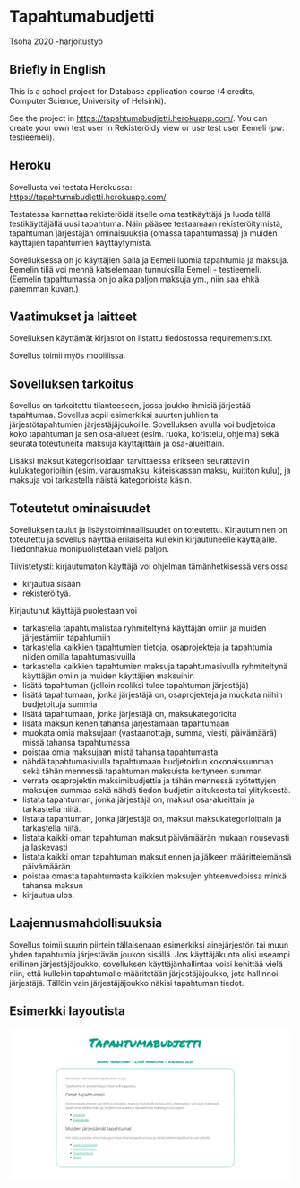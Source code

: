 # Tapahtumabudjetti
Tsoha 2020 -harjoitustyö

## Briefly in English

This is a school project for Database application course (4 credits, Computer Science, University of Helsinki).

See the project in https://tapahtumabudjetti.herokuapp.com/. You can create your own test user in Rekisteröidy view or use test user Eemeli (pw: testieemeli).

## Heroku
Sovellusta voi testata Herokussa: https://tapahtumabudjetti.herokuapp.com/.

Testatessa kannattaa rekisteröidä itselle oma testikäyttäjä ja luoda tällä testikäyttäjällä uusi tapahtuma.
Näin pääsee testaamaan rekisteröitymistä, tapahtuman järjestäjän ominaisuuksia (omassa tapahtumassa) ja muiden käyttäjien tapahtumien käyttäytymistä.

Sovelluksessa on jo käyttäjien Salla ja Eemeli luomia tapahtumia ja maksuja. Eemelin tiliä voi mennä katselemaan tunnuksilla Eemeli - testieemeli. 
(Eemelin tapahtumassa on jo aika paljon maksuja ym., niin saa ehkä paremman kuvan.)

## Vaatimukset ja laitteet

Sovelluksen käyttämät kirjastot on listattu tiedostossa requirements.txt.

Sovellus toimii myös mobiilissa.

## Sovelluksen tarkoitus
Sovellus on tarkoitettu tilanteeseen, jossa joukko ihmisiä järjestää tapahtumaa. Sovellus sopii esimerkiksi suurten juhlien tai järjestötapahtumien järjestäjäjoukoille.
Sovelluksen avulla voi budjetoida koko tapahtuman ja sen osa-alueet (esim. ruoka, koristelu, ohjelma) sekä seurata toteutuneita maksuja käyttäjittäin ja osa-alueittain.

Lisäksi maksut kategorisoidaan tarvittaessa erikseen seurattaviin kulukategorioihin (esim. varausmaksu, käteiskassan maksu, kuititon kulu), ja maksuja voi tarkastella näistä kategorioista käsin.

## Toteutetut ominaisuudet
Sovelluksen taulut ja lisäystoiminnallisuudet on toteutettu. Kirjautuminen on toteutettu ja sovellus näyttää erilaiselta kullekin kirjautuneelle käyttäjälle. Tiedonhakua monipuolistetaan vielä paljon.

Tiivistetysti: kirjautumaton käyttäjä voi ohjelman tämänhetkisessä versiossa
* kirjautua sisään
* rekisteröityä.

Kirjautunut käyttäjä puolestaan voi
* tarkastella tapahtumalistaa ryhmiteltynä käyttäjän omiin ja muiden järjestämiin tapahtumiin
* tarkastella kaikkien tapahtumien tietoja, osaprojekteja ja tapahtumia niiden omilla tapahtumasivuilla
* tarkastella kaikkien tapahtumien maksuja tapahtumasivulla ryhmiteltynä käyttäjän omiin ja muiden käyttäjien maksuihin
* lisätä tapahtuman (jolloin rooliksi tulee tapahtuman järjestäjä)
* lisätä tapahtumaan, jonka järjestäjä on, osaprojekteja ja muokata niihin budjetoituja summia
* lisätä tapahtumaan, jonka järjestäjä on, maksukategorioita
* lisätä maksun kenen tahansa järjestämään tapahtumaan
* muokata omia maksujaan (vastaanottaja, summa, viesti, päivämäärä) missä tahansa tapahtumassa
* poistaa omia maksujaan mistä tahansa tapahtumasta
* nähdä tapahtumasivulla tapahtumaan budjetoidun kokonaissumman sekä tähän mennessä tapahtuman maksuista kertyneen summan
* verrata osaprojektin maksimibudjettia ja tähän mennessä syötettyjen maksujen summaa sekä nähdä tiedon budjetin alituksesta tai ylityksestä.
* listata tapahtuman, jonka järjestäjä on, maksut osa-alueittain ja tarkastella niitä.
* listata tapahtuman, jonka järjestäjä on, maksut maksukategorioittain ja tarkastella niitä.
* listata kaikki oman tapahtuman maksut päivämäärän mukaan nousevasti ja laskevasti
* listata kaikki oman tapahtuman maksut ennen ja jälkeen määrittelemänsä päivämäärän
* poistaa omasta tapahtumasta kaikkien maksujen yhteenvedoissa minkä tahansa maksun
* kirjautua ulos.

## Laajennusmahdollisuuksia
Sovellus toimii suurin piirtein tällaisenaan esimerkiksi ainejärjestön tai muun yhden tapahtumia järjestävän joukon sisällä. 
Jos käyttäjäkunta olisi useampi erillinen järjestäjäjoukko, sovelluksen käyttäjänhallintaa voisi kehittää vielä niin, että kullekin tapahtumalle määritetään järjestäjäjoukko, jota hallinnoi järjestäjä.
Tällöin vain järjestäjäjoukko näkisi tapahtuman tiedot.

## Esimerkki layoutista

![Esimerkki sovelluksen layoutista](https://github.com/sallasal/Tapahtumabudjetti/blob/master/layout.png)
